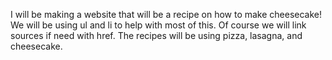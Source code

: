 I will be making a website that will be a recipe on how to make cheesecake!
 We will be using ul and li to help with most of this.
 Of course we will link sources if need with href.
 The recipes will be using pizza, lasagna, and cheesecake.